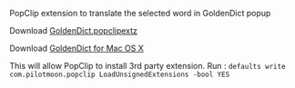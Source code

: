PopClip extension to translate the selected word in GoldenDict popup

Download [GoldenDict.popclipextz](https://github.com/ww7/Popclip-Extension-GoldenDict/releases)

Download [GoldenDict for Mac OS X](https://github.com/goldendict/goldendict/wiki/Early-Access-Builds-for-Mac-OS-X)

This will allow PopClip to install 3rd party extension. Run :
`defaults write com.pilotmoon.popclip LoadUnsignedExtensions -bool YES`
